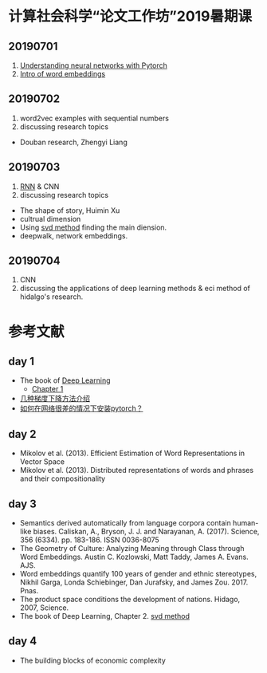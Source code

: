 # 计算社会科学“论文工作坊”2019暑期课

## 20190701

1. [Understanding neural networks with Pytorch](https://nbviewer.jupyter.org/github/computational-class/summer-school/blob/master/class_01_chengjun.ipynb)
1. [Intro of word embeddings](https://nbviewer.jupyter.org/github/computational-class/bigdata/blob/gh-pages/code/10.word2vec.ipynb)

## 20190702

1. word2vec examples with sequential numbers
2. discussing research topics
  - Douban research, Zhengyi Liang

## 20190703

1. [RNN](https://nbviewer.jupyter.org/github/computational-class/summer-school/blob/master/class_03_RNN_example.ipynb) & CNN
2. discussing research topics
  - The shape of story, Huimin Xu
  - cultrual dimension
  - Using [svd method](https://www.deeplearningbook.org/contents/linear_algebra.html) finding the main diension.
  - deepwalk, network embeddings.
## 20190704
1. CNN
2. discussing the applications of deep learning methods & eci method of hidalgo's research.


# 参考文献
## day 1
- The book of [Deep Learning](https://www.deeplearningbook.org)
  - [Chapter 1](https://www.deeplearningbook.org/contents/intro.html)
- [几种梯度下降方法介绍](https://www.cnblogs.com/lliuye/p/9451903.html)
- [如何在网络很差的情况下安装pytorch？](https://www.douban.com/note/724529188/)


## day 2
- Mikolov et al. (2013). Efficient Estimation of Word Representations in Vector Space
- Mikolov et al. (2013). Distributed representations of words and phrases and their compositionality

## day 3
- Semantics derived automatically from language corpora contain human-like biases. Caliskan, A., Bryson, J. J. and Narayanan, A. (2017). Science, 356 (6334). pp. 183-186. ISSN 0036-8075
- The Geometry of Culture: Analyzing Meaning through Class through Word Embeddings. Austin C. Kozlowski, Matt Taddy, James A. Evans. AJS.
- Word embeddings quantify 100 years of gender and ethnic stereotypes, Nikhil Garga, Londa Schiebinger, Dan Jurafsky, and James Zou. 2017. Pnas.
- The product space conditions the development of nations. Hidago, 2007, Science.
- The book of Deep Learning, Chapter 2. [svd method](https://www.deeplearningbook.org/contents/linear_algebra.html)

## day 4
- The building blocks of economic complexity
